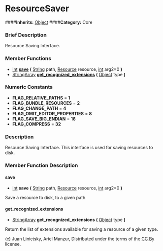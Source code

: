 #  ResourceSaver  
####**Inherits:** [Object](class_object)
####**Category:** Core

###  Brief Description  
Resource Saving Interface.

###  Member Functions 
  * [int](class_int)  **[save](#save)**  **(** [String](class_string) path, [Resource](class_resource) resource, [int](class_int) arg2=0  **)**
  * [StringArray](class_stringarray)  **[get&#95;recognized&#95;extensions](#get_recognized_extensions)**  **(** [Object](class_object) type  **)**

###  Numeric Constants  
  * **FLAG_RELATIVE_PATHS** = **1**
  * **FLAG_BUNDLE_RESOURCES** = **2**
  * **FLAG_CHANGE_PATH** = **4**
  * **FLAG_OMIT_EDITOR_PROPERTIES** = **8**
  * **FLAG_SAVE_BIG_ENDIAN** = **16**
  * **FLAG_COMPRESS** = **32**

###  Description  
Resource Saving Interface. This interface is used for saving resources to disk.

###  Member Function Description  

#### <a name="save">save</a>
  * [int](class_int)  **save**  **(** [String](class_string) path, [Resource](class_resource) resource, [int](class_int) arg2=0  **)**

Save a resource to disk, to a given path.

#### <a name="get_recognized_extensions">get_recognized_extensions</a>
  * [StringArray](class_stringarray)  **get&#95;recognized&#95;extensions**  **(** [Object](class_object) type  **)**

Return the list of extensions available for saving a resource of a given type.


(c) Juan Linietsky, Ariel Manzur, Distributed under the terms of the [CC By](https://creativecommons.org/licenses/by/3.0/legalcode) license.
